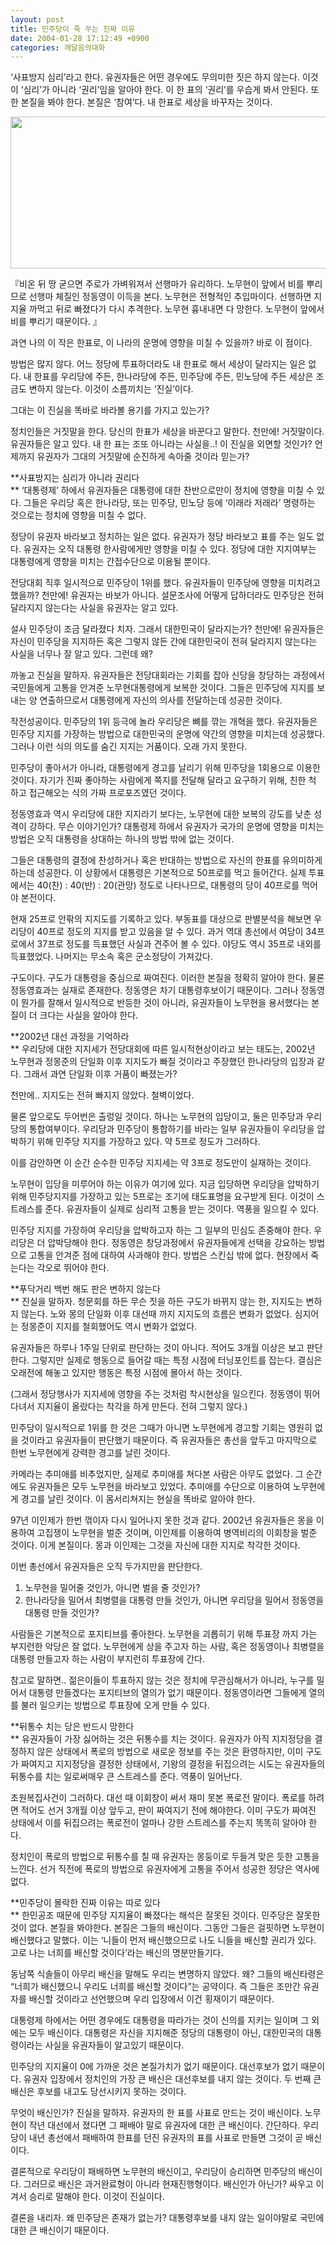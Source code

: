 ```yaml
---
layout: post
title: 민주당이 죽 쑤는 진짜 이유
date: 2004-01-28 17:12:49 +0900
categories: 깨달음의대화
---
```

‘사표방지 심리’라고 한다. 유권자들은 어떤 경우에도 무의미한 짓은 하지 않는다. 이것이 ‘심리’가 아니라 ‘권리’임을 알아야 한다. 이 한 표의 ‘권리’를 우습게 봐서 안된다. 또한 본질을 봐야 한다. 본질은 ‘참여’다. 내 한표로 세상을 바꾸자는 것이다. 

<p align="center">
  <img src="http://drkimz.com/technote/board/KDR/upimg/1075277313.jpg" width="568" height="243" border="0" />
</p>

<p align="left">
  『비온 뒤 땅 굳으면 주로가 가벼워져서 선행마가 유리하다. 노무현이 앞에서 비를 뿌리므로 선행마 체질인 정동영이 이득을 본다. 노무현은 전형적인 추입마이다. 선행하면 지지율 까먹고 뒤로 빠졌다가 다시 추격한다. 노무현 흉내내면 다 망한다. 노무현이 앞에서 비를 뿌리기 때문이다. 』
</p>

과연 나의 이 작은 한표로, 이 나라의 운명에 영향을 미칠 수 있을까? 바로 이 점이다. 

방법은 많지 않다. 어느 정당에 투표하더라도 내 한표로 해서 세상이 달라지는 일은 없다. 내 한표를 우리당에 주든, 한나라당에 주든, 민주당에 주든, 민노당에 주든 세상은 조금도 변하지 않는다. 이것이 소름끼치는 ‘진실’이다.

그대는 이 진실을 똑바로 바라볼 용기를 가지고 있는가?

정치인들은 거짓말을 한다. 당신의 한표가 세상을 바꾼다고 말한다. 천만에! 거짓말이다. 유권자들은 알고 있다. 내 한 표는 조또 아니라는 사실을..! 이 진실을 외면할 것인가? 언제까지 유권자가 그대의 거짓말에 순진하게 속아줄 것이라 믿는가?

**사표방지는 심리가 아니라 권리다  
** ‘대통령제’ 하에서 유권자들은 대통령에 대한 찬반으로만이 정치에 영향을 미칠 수 있다. 그들은 우리당 혹은 한나라당, 또는 민주당, 민노당 등에 ‘이래라 저래라’ 명령하는 것으로는 정치에 영향을 미칠 수 없다. 

정당이 유권자 바라보고 정치하는 일은 없다. 유권자가 정당 바라보고 표를 주는 일도 없다. 유권자는 오직 대통령 한사람에게만 영향을 미칠 수 있다. 정당에 대한 지지여부는 대통령에게 영향을 미치는 간접수단으로 이용될 뿐이다. 

전당대회 직후 일시적으로 민주당이 1위를 했다. 유권자들이 민주당에 영향을 미치려고 했을까? 천만에! 유권자는 바보가 아니다. 설문조사에 어떻게 답하더라도 민주당은 전혀 달라지지 않는다는 사실을 유권자는 알고 있다. 

설사 민주당이 조금 달라졌다 치자. 그래서 대한민국이 달라지는가? 천만에! 유권자들은 자신이 민주당을 지지하든 혹은 그렇지 않든 간에 대한민국이 전혀 달라지지 않는다는 사실을 너무나 잘 알고 있다. 그런데 왜?

까놓고 진실을 말하자. 유권자들은 전당대회라는 기회를 잡아 신당을 창당하는 과정에서 국민들에게 고통을 안겨준 노무현대통령에게 보복한 것이다. 그들은 민주당에 지지를 보내는 양 연출하므로서 대통령에게 자신의 의사를 전달하는데 성공한 것이다. 

작전성공이다. 민주당의 1위 등극에 놀라 우리당은 뼈를 깎는 개혁을 했다. 유권자들은 민주당 지지를 가장하는 방법으로 대한민국의 운명에 약간의 영향을 미치는데 성공했다. 그러나 이런 식의 의도를 숨긴 지지는 거품이다. 오래 가지 못한다. 

민주당이 좋아서가 아니라, 대통령에게 경고를 날리기 위해 민주당을 1회용으로 이용한 것이다. 자기가 진짜 좋아하는 사람에게 쪽지를 전달해 달라고 요구하기 위해, 친한 척 하고 접근해오는 식의 가짜 프로포즈였던 것이다. 

정동영효과 역시 우리당에 대한 지지라기 보다는, 노무현에 대한 보복의 강도를 낮춘 성격이 강하다. 무슨 이야기인가? 대통령제 하에서 유권자가 국가의 운명에 영향을 미치는 방법은 오직 대통령을 상대하는 하나의 방법 밖에 없는 것이다. 

그들은 대통령의 결정에 찬성하거나 혹은 반대하는 방법으로 자신의 한표를 유의미하게 하는데 성공한다. 이 상황에서 대통령은 기본적으로 50프로를 먹고 들어간다. 실제 투표에서는 40(찬) : 40(반) : 20(관망) 정도로 나타나므로, 대통령의 당이 40프로를 먹어야 본전이다. 

현재 25프로 안팎의 지지도를 기록하고 있다. 부동표를 대상으로 판별분석을 해보면 우리당이 40프로 정도의 지지를 받고 있음을 알 수 있다. 과거 역대 총선에서 여당이 34프로에서 37프로 정도를 득표했던 사실과 견주어 볼 수 있다. 야당도 역시 35프로 내외를 득표했었다. 나머지는 무소속 혹은 군소정당이 가져갔다. 

구도이다. 구도가 대통령을 중심으로 짜여진다. 이러한 본질을 정확히 알아야 한다. 물론 정동영효과는 실재로 존재한다. 정동영은 차기 대통령후보이기 때문이다. 그러나 정동영이 뭔가를 잘해서 일시적으로 반등한 것이 아니라, 유권자들이 노무현을 용서했다는 본질이 더 크다는 사실을 알아야 한다. 

**2002년 대선 과정을 기억하라  
** 우리당에 대한 지지세가 전당대회에 따른 일시적현상이라고 보는 태도는, 2002년 노무현과 정몽준의 단일화 이후 지지도가 빠질 것이라고 주장했던 한나라당의 입장과 같다. 그래서 과연 단일화 이후 거품이 빠졌는가? 

천만에.. 지지도는 전혀 빠지지 않았다. 철벽이었다. 

물론 앞으로도 두어번은 출렁일 것이다. 하나는 노무현의 입당이고, 둘은 민주당과 우리당의 통합여부이다. 우리당과 민주당이 통합하기를 바라는 일부 유권자들이 우리당을 압박하기 위해 민주당 지지를 가장하고 있다. 약 5프로 정도가 그러하다. 

이를 감안하면 이 순간 순수한 민주당 지지세는 약 3프로 정도만이 실재하는 것이다.

노무현이 입당을 미루어야 하는 이유가 여기에 있다. 지금 입당하면 우리당을 압박하기 위해 민주당지지를 가장하고 있는 5프로는 조기에 태도표명을 요구받게 된다. 이것이 스트레스를 준다. 유권자들이 실제로 심리적 고통을 받는 것이다. 역풍을 일으킬 수 있다. 

민주당 지지를 가장하여 우리당을 압박하고자 하는 그 일부의 민심도 존중해야 한다. 우리당은 더 압박당해야 한다. 정동영은 창당과정에서 유권자들에게 선택을 강요하는 방법으로 고통을 안겨준 점에 대하여 사과해야 한다. 방법은 스킨십 밖에 없다. 현장에서 죽는다는 각오로 뛰어야 한다. 

**푸닥거리 백번 해도 판은 변하지 않는다  
** 진실을 말하자. 청문회를 하든 무슨 짓을 하든 구도가 바뀌지 않는 한, 지지도는 변하지 않는다. 노와 몽의 단일화 이후 대선때 까지 지지도의 흐름은 변화가 없었다. 심지어는 정몽준이 지지를 철회했어도 역시 변화가 없었다.

유권자들은 하루나 1주일 단위로 판단하는 것이 아니다. 적어도 3개월 이상은 보고 판단한다. 그렇지만 실제로 행동으로 들어갈 때는 특정 시점에 터닝포인트를 잡는다. 결심은 오래전에 해놓고 있지만 행동은 특정 시점에 몰아서 하는 것이다.

(그래서 정당행사가 지지세에 영향을 주는 것처럼 착시현상을 일으킨다. 정동영이 뛰어다녀서 지지율이 올랐다는 착각을 하게 만든다. 전혀 그렇지 않다.) 

민주당이 일시적으로 1위를 한 것은 그때가 아니면 노무현에게 경고할 기회는 영원히 없을 것이라고 유권자들이 판단했기 때문이다. 즉 유권자들은 총선을 앞두고 마지막으로 한번 노무현에게 강력한 경고를 날린 것이다. 

카메라는 추미애를 비추었지만, 실제로 추미애를 쳐다본 사람은 아무도 없었다. 그 순간에도 유권자들은 모두 노무현을 바라보고 있었다. 추미애를 수단으로 이용하여 노무현에게 경고를 날린 것이다. 이 몸서리쳐지는 현실을 똑바로 알아야 한다. 

97년 이인제가 한번 꺾이자 다시 일어나지 못한 것과 같다. 2002년 유권자들은 몽을 이용하여 고집쟁이 노무현을 벌준 것이며, 이인제를 이용하여 병역비리의 이회창을 벌준 것이다. 이게 본질이다. 몽과 이인제는 그것을 자신에 대한 지지로 착각한 것이다. 

이번 총선에서 유권자들은 오직 두가지만을 판단한다. 

1) 노무현을 밀어줄 것인가, 아니면 벌을 줄 것인가?  
2) 한나라당을 밀어서 최병렬을 대통령 만들 것인가, 아니면 우리당을 밀어서 정동영을 대통령 만들 것인가?

사람들은 기본적으로 포지티브를 좋아한다. 노무현을 괴롭히기 위해 투표장 까지 가는 부지런한 악당은 잘 없다. 노무현에게 상을 주고자 하는 사람, 혹은 정동영이나 최병렬을 대통령 만들고자 하는 사람이 부지런히 투표장에 간다. 

참고로 말하면.. 젊은이들이 투표하지 않는 것은 정치에 무관심해서가 아니라, 누구를 밀어서 대통령 만들겠다는 포지티브의 열의가 없기 때문이다. 정동영이라면 그들에게 열의를 불러 일으키는 방법으로 투표장에 오게 만들 수 있다. 

**뒤통수 치는 당은 반드시 망한다  
** 유권자들이 가장 싫어하는 것은 뒤통수를 치는 것이다. 유권자가 아직 지지정당을 결정하지 않은 상태에서 폭로의 방법으로 새로운 정보를 주는 것은 환영하지만, 이미 구도가 짜여지고 지지정당을 결정한 상태에서, 기왕의 결정을 뒤집으려는 시도는 유권자들의 뒤통수를 치는 일로써매우 큰 스트레스를 준다. 역풍이 일어난다. 

초원복집사건이 그러하다. 대선 때 이회창이 써서 재미 못본 폭로전 말이다. 폭로를 하려면 적어도 선거 3개월 이상 앞두고, 판이 짜여지기 전에 해야한다. 이미 구도가 짜여진 상태에서 이를 뒤집으려는 폭로전이 얼마나 강한 스트레스를 주는지 똑똑히 알아야 한다. 

정치인이 폭로의 방법으로 뒤통수를 칠 때 유권자는 몽둥이로 두들겨 맞은 듯한 고통을 느낀다. 선거 직전에 폭로의 방법으로 유권자에게 고통을 주어서 성공한 정당은 역사에 없다. 

**민주당이 몰락한 진짜 이유는 따로 있다  
** 한민공조 때문에 민주당 지지율이 빠졌다는 해석은 잘못된 것이다. 민주당은 잘못한 것이 없다. 본질을 봐야한다. 본질은 그들의 배신이다. 그동안 그들은 걸핏하면 노무현이 배신했다고 말했다. 이는 ‘니들이 먼저 배신했으므로 나도 니들을 배신할 권리가 있다. 고로 나는 너희를 배신할 것이다’라는 배신의 명분만들기다. 

동남쪽 식솔들이 아무리 배신을 말해도 우리는 변명하지 않았다. 왜? 그들의 배신타령은 “너희가 배신했으니 우리도 너희를 배신할 것이다”는 공약이다. 즉 그들은 조만간 유권자를 배신할 것이라고 선언했으며 우리 입장에서 이건 횡재이기 때문이다.

대통령제 하에서는 어떤 경우에도 대통령을 따라가는 것이 신의를 지키는 일이며 그 외에는 모두 배신이다. 대통령은 자신을 지지해준 정당의 대통령이 아닌, 대한민국의 대통령이라는 사실을 유권자들이 알고있기 때문이다. 

민주당의 지지율이 0에 가까운 것은 본질가치가 없기 때문이다. 대선후보가 없기 때문이다. 유권자 입장에서 정치인의 가장 큰 배신은 대선후보를 내지 않는 것이다. 두 번째 큰 배신은 후보를 내고도 당선시키지 못하는 것이다. 

무엇이 배신인가? 진실을 말하자. 유권자의 한 표를 사표로 만드는 것이 배신이다. 노무현이 작년 대선에서 졌다면 그 패배야 말로 유권자에 대한 큰 배신이다. 간단하다. 우리당이 내년 총선에서 패배하여 한표를 던진 유권자의 표를 사표로 만들면 그것이 곧 배신이다. 

결론적으로 우리당이 패배하면 노무현의 배신이고, 우리당이 승리하면 민주당의 배신이다. 그러므로 배신은 과거완료형이 아니라 현재진행형이다. 배신인가 아닌가? 싸우고 이겨서 승리로 말해야 한다. 이것이 진실이다. 

결론을 내리자. 왜 민주당은 존재가 없는가? 대통령후보를 내지 않는 일이야말로 국민에 대한 큰 배신이기 때문이다.